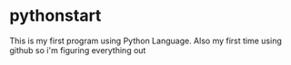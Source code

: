 # pythonstart
This is my first program using Python Language.
Also my first time using github so i'm figuring everything out
